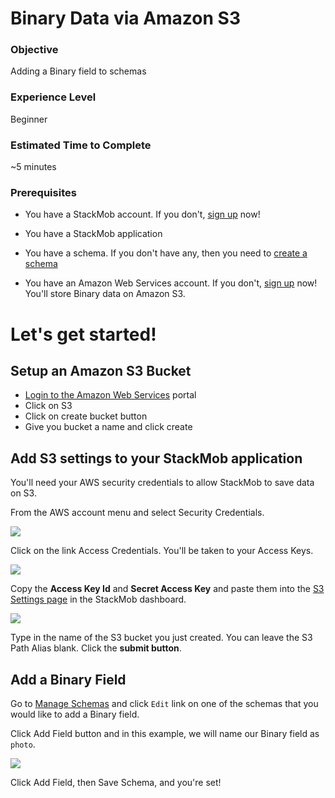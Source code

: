 Binary Data via Amazon S3
=========================

<h3>Objective</h3>
Adding a Binary field to schemas

<h3>Experience Level</h3>
Beginner

<h3>Estimated Time to Complete</h3>
~5 minutes

<h3>Prerequisites</h3>

* You have a StackMob account. If you don't, <a href="https://stackmob.com/signup" target="_blank">sign up</a> now!

* You have a StackMob application

* You have a schema. If you don't have any, then you need to <a href="https://dashboard.stackmob.com/schemas/new" target="_blank">create a schema</a>

* You have an Amazon Web Services account. If you don't, <a href="http://aws.amazon.com" target="_blank">sign up</a> now!  You'll store Binary data on Amazon S3.


<h1>Let's get started!</h1>

<h2>Setup an Amazon S3 Bucket</h2>

* <a href="http://aws.amazon.com" target="_blank">Login to the Amazon Web Services</a> portal
* Click on S3
* Click on create bucket button
* Give you bucket a name and click create


<h2>Add S3 settings to your StackMob application</h2>
You'll need your AWS security credentials to allow StackMob to save data on S3.  


From the AWS account menu and select Security Credentials.  

<img src="//s3.amazonaws.com/static.stackmob.com/images/tutorial/s3-01.png"></img>


Click on the link Access Credentials.  You'll be taken to your Access Keys.

<img src="//s3.amazonaws.com/static.stackmob.com/images/tutorial/s3-02.png"></img>



Copy the **Access Key Id** and **Secret Access Key** and paste them into the <a href="https://dashboard.stackmob.com/module/s3/settings">S3 Settings page</a> in the StackMob dashboard.

<img src="//s3.amazonaws.com/static.stackmob.com/images/tutorial/s3-03.png"></img>


Type in the name of the S3 bucket you just created.  You can leave the S3 Path Alias blank.  Click the **submit button**.


<h2>Add a Binary Field</h2>

Go to <a href="https://dashboard.stackmob.com/schemas/">Manage Schemas</a> and click `Edit` link on one of the schemas that you would like to add a Binary  field.

Click Add Field button and in this example, we will name our Binary field as `photo`.

<img src="//s3.amazonaws.com/static.stackmob.com/images/tutorial/s3-04.png"></img>


Click Add Field, then Save Schema, and you're set!
